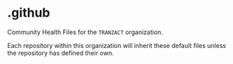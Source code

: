 # .github
Community Health Files for the `TRANZACT` organization.

Each repository within this organization will inherit these default files unless the repository has defined their own.